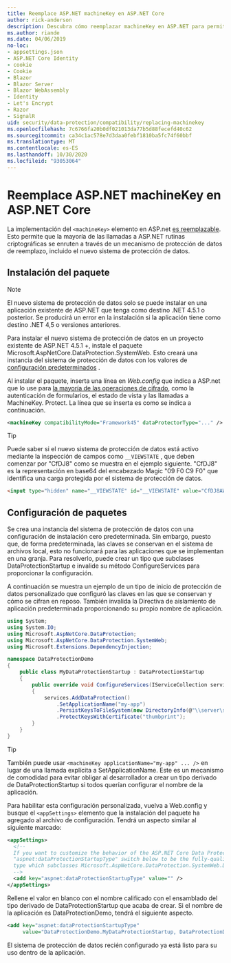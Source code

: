 ```yaml
---
title: Reemplace ASP.NET machineKey en ASP.NET Core
author: rick-anderson
description: Descubra cómo reemplazar machineKey en ASP.NET para permitir el uso de un sistema de protección de datos nuevo y más seguro.
ms.author: riande
ms.date: 04/06/2019
no-loc:
- appsettings.json
- ASP.NET Core Identity
- cookie
- Cookie
- Blazor
- Blazor Server
- Blazor WebAssembly
- Identity
- Let's Encrypt
- Razor
- SignalR
uid: security/data-protection/compatibility/replacing-machinekey
ms.openlocfilehash: 7c6766fa20b0df021013da77b5d88fecefd40c62
ms.sourcegitcommit: ca34c1ac578e7d3daa0febf1810ba5fc74f60bbf
ms.translationtype: MT
ms.contentlocale: es-ES
ms.lasthandoff: 10/30/2020
ms.locfileid: "93053064"
---
```

# <a name="replace-the-aspnet-machinekey-in-aspnet-core"></a>Reemplace ASP.NET machineKey en ASP.NET Core

<a name="compatibility-replacing-machinekey"></a>

La implementación del `<machineKey>` elemento en ASP.net [es reemplazable](https://blogs.msdn.microsoft.com/webdev/2012/10/23/cryptographic-improvements-in-asp-net-4-5-pt-2/). Esto permite que la mayoría de las llamadas a ASP.NET rutinas criptográficas se enruten a través de un mecanismo de protección de datos de reemplazo, incluido el nuevo sistema de protección de datos.

## <a name="package-installation"></a>Instalación del paquete

> [!NOTE]
> El nuevo sistema de protección de datos solo se puede instalar en una aplicación existente de ASP.NET que tenga como destino .NET 4.5.1 o posterior. Se producirá un error en la instalación si la aplicación tiene como destino .NET 4,5 o versiones anteriores.

Para instalar el nuevo sistema de protección de datos en un proyecto existente de ASP.NET 4.5.1 +, instale el paquete Microsoft.AspNetCore.DataProtection.SystemWeb. Esto creará una instancia del sistema de protección de datos con los valores de [configuración predeterminados](xref:security/data-protection/configuration/default-settings) .

Al instalar el paquete, inserta una línea en *Web.config* que indica a ASP.net que lo use para [la mayoría de las operaciones de cifrado](https://blogs.msdn.microsoft.com/webdev/2012/10/23/cryptographic-improvements-in-asp-net-4-5-pt-2/), como la autenticación de formularios, el estado de vista y las llamadas a MachineKey. Protect. La línea que se inserta es como se indica a continuación.

```xml
<machineKey compatibilityMode="Framework45" dataProtectorType="..." />
```

>[!TIP]
> Puede saber si el nuevo sistema de protección de datos está activo mediante la inspección de campos como `__VIEWSTATE` , que deben comenzar por "CfDJ8" como se muestra en el ejemplo siguiente. "CfDJ8" es la representación en base64 del encabezado Magic "09 F0 C9 F0" que identifica una carga protegida por el sistema de protección de datos.

```html
<input type="hidden" name="__VIEWSTATE" id="__VIEWSTATE" value="CfDJ8AWPr2EQPTBGs3L2GCZOpk...">
```

## <a name="package-configuration"></a>Configuración de paquetes

Se crea una instancia del sistema de protección de datos con una configuración de instalación cero predeterminada. Sin embargo, puesto que, de forma predeterminada, las claves se conservan en el sistema de archivos local, esto no funcionará para las aplicaciones que se implementan en una granja. Para resolverlo, puede crear un tipo que subclases DataProtectionStartup e invalide su método ConfigureServices para proporcionar la configuración.

A continuación se muestra un ejemplo de un tipo de inicio de protección de datos personalizado que configuró las claves en las que se conservan y cómo se cifran en reposo. También invalida la Directiva de aislamiento de aplicación predeterminada proporcionando su propio nombre de aplicación.

```csharp
using System;
using System.IO;
using Microsoft.AspNetCore.DataProtection;
using Microsoft.AspNetCore.DataProtection.SystemWeb;
using Microsoft.Extensions.DependencyInjection;

namespace DataProtectionDemo
{
    public class MyDataProtectionStartup : DataProtectionStartup
    {
        public override void ConfigureServices(IServiceCollection services)
        {
            services.AddDataProtection()
                .SetApplicationName("my-app")
                .PersistKeysToFileSystem(new DirectoryInfo(@"\\server\share\myapp-keys\"))
                .ProtectKeysWithCertificate("thumbprint");
        }
    }
}
```

>[!TIP]
> También puede usar `<machineKey applicationName="my-app" ... />` en lugar de una llamada explícita a SetApplicationName. Este es un mecanismo de comodidad para evitar obligar al desarrollador a crear un tipo derivado de DataProtectionStartup si todos querían configurar el nombre de la aplicación.

Para habilitar esta configuración personalizada, vuelva a Web.config y busque el `<appSettings>` elemento que la instalación del paquete ha agregado al archivo de configuración. Tendrá un aspecto similar al siguiente marcado:

```xml
<appSettings>
  <!--
  If you want to customize the behavior of the ASP.NET Core Data Protection stack, set the
  "aspnet:dataProtectionStartupType" switch below to be the fully-qualified name of a
  type which subclasses Microsoft.AspNetCore.DataProtection.SystemWeb.DataProtectionStartup.
  -->
  <add key="aspnet:dataProtectionStartupType" value="" />
</appSettings>
```

Rellene el valor en blanco con el nombre calificado con el ensamblado del tipo derivado de DataProtectionStartup que acaba de crear. Si el nombre de la aplicación es DataProtectionDemo, tendrá el siguiente aspecto.

```xml
<add key="aspnet:dataProtectionStartupType"
     value="DataProtectionDemo.MyDataProtectionStartup, DataProtectionDemo" />
```

El sistema de protección de datos recién configurado ya está listo para su uso dentro de la aplicación.
